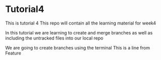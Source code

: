# Tutorial4

This is tutorial 4
This repo will contain all the learning material for week4

In this tutorial we are learning to create and merge branches as well as including the untracked files into
our local repo

We are going to create branches using the terminal
This is a line from Feature